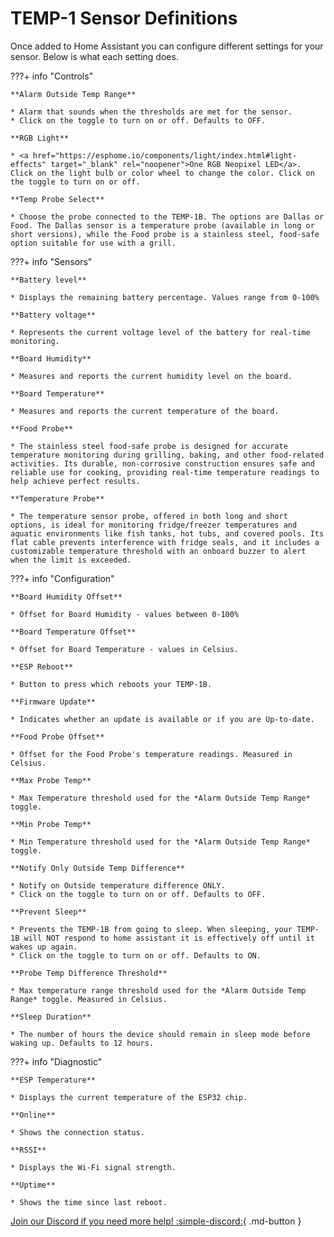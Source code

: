 # TEMP-1 Sensor Definitions

Once added to Home Assistant you can configure different settings for your sensor. Below is what each setting does.

???+ info "Controls"

    **Alarm Outside Temp Range**

    * Alarm that sounds when the thresholds are met for the sensor.
    * Click on the toggle to turn on or off. Defaults to OFF.

    **RGB Light**

    * <a href="https://esphome.io/components/light/index.html#light-effects" target="_blank" rel="noopener">One RGB Neopixel LED</a>. Click on the light bulb or color wheel to change the color. Click on the toggle to turn on or off.

    **Temp Probe Select**

    * Choose the probe connected to the TEMP-1B. The options are Dallas or Food. The Dallas sensor is a temperature probe (available in long or short versions), while the Food probe is a stainless steel, food-safe option suitable for use with a grill.

???+ info "Sensors"

    **Battery level**

    * Displays the remaining battery percentage. Values range from 0-100%

    **Battery voltage**

    * Represents the current voltage level of the battery for real-time monitoring.

    **Board Humidity**

    * Measures and reports the current humidity level on the board.

    **Board Temperature**

    * Measures and reports the current temperature of the board.

    **Food Probe**

    * The stainless steel food-safe probe is designed for accurate temperature monitoring during grilling, baking, and other food-related activities. Its durable, non-corrosive construction ensures safe and reliable use for cooking, providing real-time temperature readings to help achieve perfect results.

    **Temperature Probe**

    * The temperature sensor probe, offered in both long and short options, is ideal for monitoring fridge/freezer temperatures and aquatic environments like fish tanks, hot tubs, and covered pools. Its flat cable prevents interference with fridge seals, and it includes a customizable temperature threshold with an onboard buzzer to alert when the limit is exceeded.

???+ info "Configuration"

    **Board Humidity Offset**

    * Offset for Board Humidity - values between 0-100%

    **Board Temperature Offset**

    * Offset for Board Temperature - values in Celsius.

    **ESP Reboot**

    * Button to press which reboots your TEMP-1B.

    **Firmware Update**

    * Indicates whether an update is available or if you are Up-to-date.

    **Food Probe Offset**

    * Offset for the Food Probe's temperature readings. Measured in Celsius.

    **Max Probe Temp**

    * Max Temperature threshold used for the *Alarm Outside Temp Range* toggle.

    **Min Probe Temp**

    * Min Temperature threshold used for the *Alarm Outside Temp Range* toggle.

    **Notify Only Outside Temp Difference**

    * Notify on Outside temperature difference ONLY.
    * Click on the toggle to turn on or off. Defaults to OFF.

    **Prevent Sleep**

    * Prevents the TEMP-1B from going to sleep. When sleeping, your TEMP-1B will NOT respond to home assistant it is effectively off until it wakes up again.
    * Click on the toggle to turn on or off. Defaults to ON.

    **Probe Temp Difference Threshold**

    * Max temperature range threshold used for the *Alarm Outside Temp Range* toggle. Measured in Celsius.

    **Sleep Duration**

    * The number of hours the device should remain in sleep mode before waking up. Defaults to 12 hours.

???+ info "Diagnostic"

    **ESP Temperature**

    * Displays the current temperature of the ESP32 chip.

    **Online**

    * Shows the connection status.

    **RSSI**

    * Displays the Wi-Fi signal strength.

    **Uptime**

    * Shows the time since last reboot.

[Join our Discord if you need more help! :simple-discord:](https://dsc.gg/apolloautomation){             .md-button }